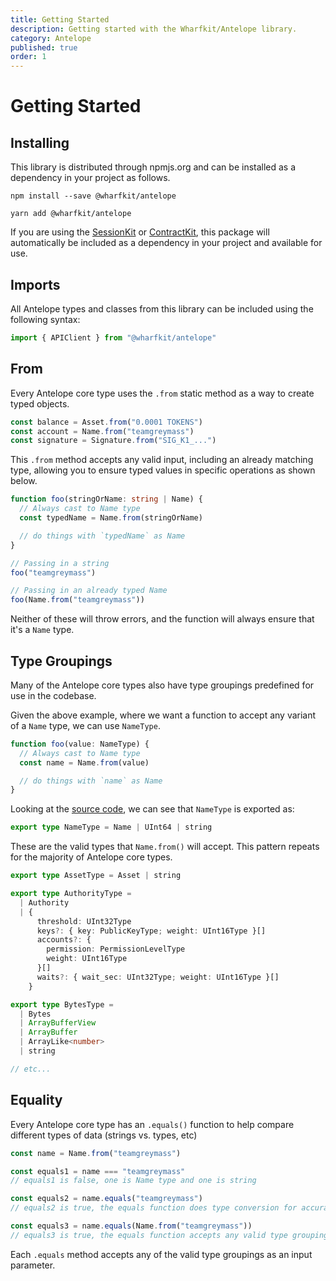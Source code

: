```yaml
---
title: Getting Started
description: Getting started with the Wharfkit/Antelope library.
category: Antelope
published: true
order: 1
---
```


# Getting Started

## Installing

This library is distributed through npmjs.org and can be installed as a dependency in your project as follows.

```
npm install --save @wharfkit/antelope
```

```
yarn add @wharfkit/antelope
```

If you are using the [SessionKit](/docs/sessionkit/session-kit-factory) or [ContractKit](#), this package will automatically be included as a dependency in your project and available for use.

## Imports

All Antelope types and classes from this library can be included using the following syntax:

```ts
import { APIClient } from "@wharfkit/antelope"
```

## From

Every Antelope core type uses the `.from` static method as a way to create typed objects.

```ts
const balance = Asset.from("0.0001 TOKENS")
const account = Name.from("teamgreymass")
const signature = Signature.from("SIG_K1_...")
```

This `.from` method accepts any valid input, including an already matching type, allowing you to ensure typed values in specific operations as shown below.

```ts
function foo(stringOrName: string | Name) {
  // Always cast to Name type
  const typedName = Name.from(stringOrName)

  // do things with `typedName` as Name
}

// Passing in a string
foo("teamgreymass")

// Passing in an already typed Name
foo(Name.from("teamgreymass"))
```

Neither of these will throw errors, and the function will always ensure that it's a `Name` type.

## Type Groupings

Many of the Antelope core types also have type groupings predefined for use in the codebase.

Given the above example, where we want a function to accept any variant of a `Name` type, we can use `NameType`.

```ts
function foo(value: NameType) {
  // Always cast to Name type
  const name = Name.from(value)

  // do things with `name` as Name
}
```

Looking at the [source code](https://github.com/wharfkit/antelope/blob/070bfb3bfe4b5f50f031dc58eb18090806e06c07/src/chain/name.ts#L9), we can see that `NameType` is exported as:

```ts
export type NameType = Name | UInt64 | string
```

These are the valid types that `Name.from()` will accept. This pattern repeats for the majority of Antelope core types.

```ts
export type AssetType = Asset | string

export type AuthorityType =
  | Authority
  | {
      threshold: UInt32Type
      keys?: { key: PublicKeyType; weight: UInt16Type }[]
      accounts?: {
        permission: PermissionLevelType
        weight: UInt16Type
      }[]
      waits?: { wait_sec: UInt32Type; weight: UInt16Type }[]
    }

export type BytesType =
  | Bytes
  | ArrayBufferView
  | ArrayBuffer
  | ArrayLike<number>
  | string

// etc...
```

## Equality

Every Antelope core type has an `.equals()` function to help compare different types of data (strings vs. types, etc)

```ts
const name = Name.from("teamgreymass")

const equals1 = name === "teamgreymass"
// equals1 is false, one is Name type and one is string

const equals2 = name.equals("teamgreymass")
// equals2 is true, the equals function does type conversion for accurate comparison

const equals3 = name.equals(Name.from("teamgreymass"))
// equals3 is true, the equals function accepts any valid type grouping
```

Each `.equals` method accepts any of the valid type groupings as an input parameter.
